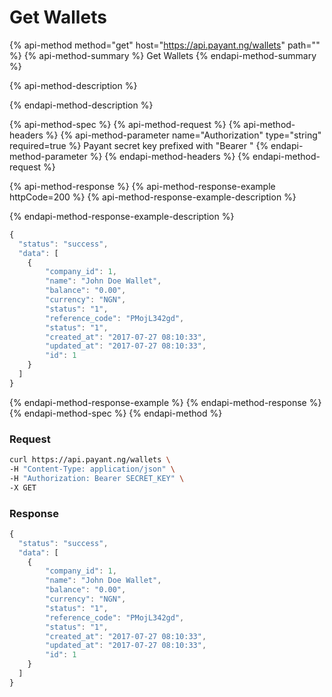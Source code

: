 # Get Wallets

{% api-method method="get" host="https://api.payant.ng/wallets" path="" %}
{% api-method-summary %}
Get Wallets
{% endapi-method-summary %}

{% api-method-description %}

{% endapi-method-description %}

{% api-method-spec %}
{% api-method-request %}
{% api-method-headers %}
{% api-method-parameter name="Authorization" type="string" required=true %}
Payant secret key prefixed with "Bearer "
{% endapi-method-parameter %}
{% endapi-method-headers %}
{% endapi-method-request %}

{% api-method-response %}
{% api-method-response-example httpCode=200 %}
{% api-method-response-example-description %}

{% endapi-method-response-example-description %}

```javascript
{
  "status": "success",
  "data": [
    {
        "company_id": 1,
        "name": "John Doe Wallet",
        "balance": "0.00",
        "currency": "NGN",
        "status": "1",
        "reference_code": "PMojL342gd",
        "status": "1",
        "created_at": "2017-07-27 08:10:33",
        "updated_at": "2017-07-27 08:10:33",
        "id": 1
    }
  ]
}
```
{% endapi-method-response-example %}
{% endapi-method-response %}
{% endapi-method-spec %}
{% endapi-method %}

### **Request**

```bash
curl https://api.payant.ng/wallets \
-H "Content-Type: application/json" \
-H "Authorization: Bearer SECRET_KEY" \
-X GET 
```

### **Response**

```javascript
{
  "status": "success",
  "data": [
    {
        "company_id": 1,
        "name": "John Doe Wallet",
        "balance": "0.00",
        "currency": "NGN",
        "status": "1",
        "reference_code": "PMojL342gd",
        "status": "1",
        "created_at": "2017-07-27 08:10:33",
        "updated_at": "2017-07-27 08:10:33",
        "id": 1
    }
  ]
}
```

